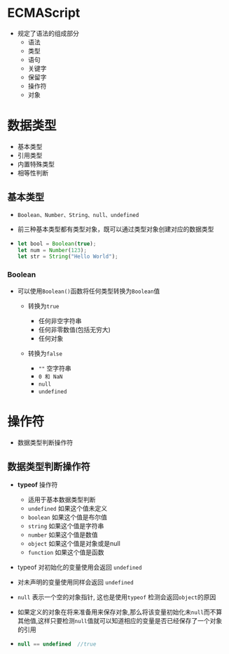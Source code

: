 # ECMAScript

+ 规定了语法的组成部分
  + 语法
  + 类型
  + 语句
  + 关键字
  + 保留字
  + 操作符
  + 对象

# 数据类型

+ 基本类型
+ 引用类型
+ 内置特殊类型
+ 相等性判断

## 基本类型

+ `Boolean、Number、String、null、undefined`

+ 前三种基本类型都有类型对象，既可以通过类型对象创建对应的数据类型

+ ```js
  let bool = Boolean(true);
  let num = Number(123);
  let str = String("Hello World");
  ```

### Boolean

+ 可以使用`Boolean()`函数将任何类型转换为`Boolean`值 
    + 转换为`true`
        + 任何非空字符串
        + 任何非零数值(包括无穷大)
        + 任何对象
    
    + 转换为`false`
        + `""` 空字符串
        + `0 和 NaN` 
        + `null`
        + `undefined`

# 操作符

+ 数据类型判断操作符

## 数据类型判断操作符

+ **typeof** 操作符

  + 适用于基本数据类型判断
  + `undefined` 如果这个值未定义
  + `boolean` 如果这个值是布尔值
  + `string` 如果这个值是字符串
  + `number` 如果这个值是数值
  + `object` 如果这个值是对象或是null
  + `function` 如果这个值是函数

+ typeof 对初始化的变量使用会返回  `undefined` 

+ 对未声明的变量使用同样会返回 `undefined`

+ `null` 表示一个空的对象指针, 这也是使用`typeof` 检测会返回`object`的原因

+ 如果定义的对象在将来准备用来保存对象,那么将该变量初始化未`null`而不算其他值,这样只要检测`null`值就可以知道相应的变量是否已经保存了一个对象的引用

+ ```js
  null == undefined  //true
  ```
```

  


```